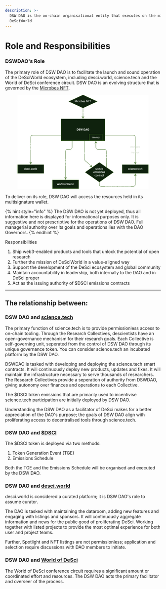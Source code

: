 ```yaml
---
description: >-
  DSW DAO is the on-chain organisational entity that executes on the mission of
  DeSciWorld
---
```


# Role and Responsibilities

### DSWDAO's Role

The primary role of DSW DAO is to facilitate the launch and sound operation of the DeSciWorld ecosystem, including desci.world, science.tech and the World of DeSci conference circuit. DSW DAO is an evolving structure that is governed by the [Microbes NFT](governing-dsw-dao/).&#x20;

<figure><img src="../.gitbook/assets/OrgStructure.drawio.png" alt=""><figcaption></figcaption></figure>

To deliver on its role, DSW DAO will access the resources held in its multisignature wallet.

{% hint style="info" %}
The DSW DAO is not yet deployed, thus all information here is displayed for informational purposes only. It is suggestive and not prescriptive for the operations of DSW DAO. Full managerial authority over its goals and operations lies with the DAO Governors.
{% endhint %}

Responsibilities

1. Ship web3-enabled products and tools that unlock the potential of open research
2. Further the mission of DeSciWorld in a value-aligned way
3. Support the development of the DeSci ecosystem and global community
4. Maintain accountability in leadership, both internally to the DAO and in DeSci proper
5. Act as the issuing authority of $DSCI emissions contracts

***

## The relationship between:&#x20;

### DSW DAO and [science.tech](http://science.tech)

The primary function of science.tech is to provide permissionless access to on-chain tooling. Through the Research Collectives, descientists have an open-governance mechanism for their research goals. Each Collective is self-governing unit, seperated from the control of DSW DAO through its unique governance token. You can consider science.tech an incubated platform by the DSW DAO.&#x20;

DSWDAO is tasked with developing and deploying the science.tech smart contracts. It will continuously deploy new products, updates and fixes. It will maintain the infrastructure necessary to serve thousands of researchers. The Research Collectives provide a seperation of authority from DSWDAO, giving autonomy over finances and operations to each Collective.

The $DSCI token emissions that are primarily used to incentivise science.tech participation are initially deployed by DSW DAO.

Understanding the DSW DAO as a facilitator of DeSci makes for a better appreciation of the DAO's purpose; the goals of DSW DAO align with proliferating access to decentralised tools through science.tech.&#x20;

### DSW DAO and [$DSCI](../ecosystem/usddsci-or-usdknow-token.md)

The $DSCI token is deployed via two methods:

1. Token Generation Event (TGE)
2. Emissions Schedule

Both the TGE and the Emissions Schedule will be organised and executed by the DSW DAO.&#x20;

### DSW DAO and [desci.world](../ecosystem/terminal/)

desci.world is considered a curated platform; it is DSW DAO's role to assume curator.

The DAO is tasked with maintaining the dataroom, adding new features and engaging with listings and sponsors. It will continuously aggregate information and news for the public good of proliferating DeSci. Working together with listed projects to provide the most optimal experience for both user and project teams.

Further, Spotlight and NFT listings are not permissionless; application and selection require discussions with DAO members to initiate.&#x20;

### DSW DAO and [World of DeSci](../ecosystem/world-of-desci/)

The World of DeSci conference circuit requires a significant amount or coordinated effort and resources. The DSW DAO acts the primary facilitator and overseer of the process.
